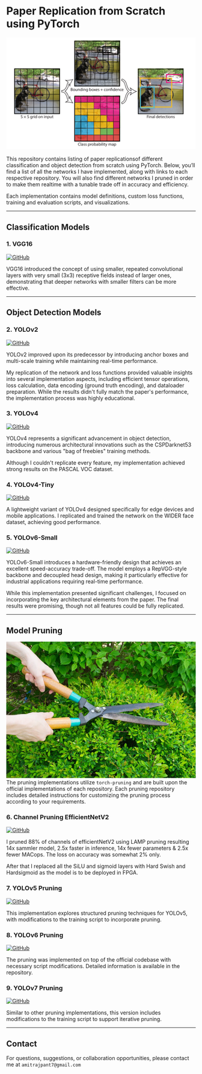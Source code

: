 # Paper Replication from Scratch using PyTorch
![alt text](det.png)

This repository contains listing of paper replicationsof  different classification and object detection from scratch using PyTorch. Below, you’ll find a list of all the networks I have implemented, along with links to each respective repository. You will also find different networks I pruned in order to make them realtime with a tunable trade off in accuracy and efficiency.

Each implementation contains model definitions, custom loss functions, training and evaluation scripts, and visualizations. 


---
## Classification Models

### 1. VGG16
[![GitHub](https://img.shields.io/badge/GitHub-View_on_GitHub-blue?logo=GitHub)](https://github.com/amitpant7/Yolov2-Pytorch-Scratch)

VGG16 introduced the concept of using smaller, repeated convolutional layers with very small (3x3) receptive fields instead of larger ones, demonstrating that deeper networks with smaller filters can be more effective.

---
## Object Detection Models

### 2. YOLOv2
[![GitHub](https://img.shields.io/badge/GitHub-View_on_GitHub-blue?logo=GitHub)](https://github.com/amitpant7/Yolov2-Pytorch-Scratch)

YOLOv2 improved upon its predecessor by introducing anchor boxes and multi-scale training while maintaining real-time performance. 

My replication of the network and loss functions provided valuable insights into several implementation aspects, including efficient tensor operations, loss calculation, data encoding (ground truth encoding), and dataloader preparation. While the results didn't fully match the paper's performance, the implementation process was highly educational.

### 3. YOLOv4
[![GitHub](https://img.shields.io/badge/GitHub-View_on_GitHub-blue?logo=GitHub)](https://github.com/amitpant7/YoloV4_Pytorch)

YOLOv4 represents a significant advancement in object detection, introducing numerous architectural innovations such as the CSPDarknet53 backbone and various "bag of freebies" training methods. 

Although I couldn't replicate every feature, my implementation achieved strong results on the PASCAL VOC dataset.

### 4. YOLOv4-Tiny
[![GitHub](https://img.shields.io/badge/GitHub-View_on_GitHub-blue?logo=GitHub)](https://github.com/amitpant7/TinyYolov4-Pytorch)

A lightweight variant of YOLOv4 designed specifically for edge devices and mobile applications. I replicated and trained the network on the WIDER face dataset, achieving good performance.

### 5. YOLOv6-Small
[![GitHub](https://img.shields.io/badge/GitHub-View_on_GitHub-blue?logo=GitHub)](https://github.com/amitpant7/Yolov6-Small)

YOLOv6-Small introduces a hardware-friendly design that achieves an excellent speed-accuracy trade-off. The model employs a RepVGG-style backbone and decoupled head design, making it particularly effective for industrial applications requiring real-time performance. 

While this implementation presented significant challenges, I focused on incorporating the key architectural elements from the paper. The final results were promising, though not all features could be fully replicated.

--- 

## Model Pruning
![alt text](pruning.webp)
The pruning implementations utilize `torch-pruning` and are built upon the official implementations of each repository. Each pruning repository includes detailed instructions for customizing the pruning process according to your requirements.

### 6. Channel Pruning EfficientNetV2
[![GitHub](https://img.shields.io/badge/GitHub-View_on_GitHub-blue?logo=GitHub)](https://github.com/amitpant7/Channel-Pruning-EfficientNetV2)

I pruned 88% of channels of efficientNetV2 using LAMP pruning resulting 14x sammler model, 2.5x faster in inference, 14x fewer parameters & 2.5x fewer MACops. The loss on accuracy was somewhat 2% only.

After that I replaced all the SiLU and sigmoid layers with Hard Swish and Hardsigmoid as the model is to be deployed in FPGA.

### 7. YOLOv5 Pruning
[![GitHub](https://img.shields.io/badge/GitHub-View_on_GitHub-blue?logo=GitHub)](https://github.com/amitpant7/Yolov5_prune)

This implementation explores structured pruning techniques for YOLOv5, with modifications to the training script to incorporate pruning.

### 8. YOLOv6 Pruning
[![GitHub](https://img.shields.io/badge/GitHub-View_on_GitHub-blue?logo=GitHub)](https://github.com/amitpant7/Yolov6_Prune)

The pruning was implemented on top of the official codebase with necessary script modifications. Detailed information is available in the repository.

### 9. YOLOv7 Pruning
[![GitHub](https://img.shields.io/badge/GitHub-View_on_GitHub-blue?logo=GitHub)](https://github.com/amitpant7/YOLOv7_Prune)

Similar to other pruning implementations, this version includes modifications to the training script to support iterative pruning.

---

## Contact
For questions, suggestions, or collaboration opportunities, please contact me at `amitrajpant7@gmail.com`
